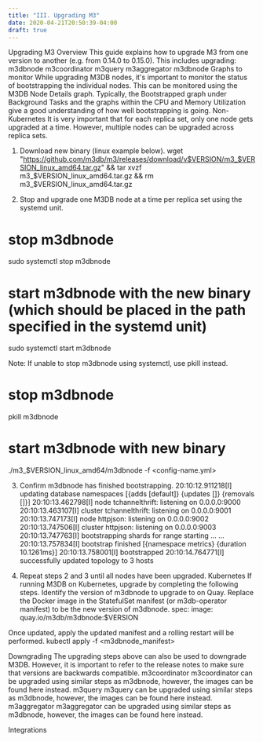 ```yaml
---
title: "III. Upgrading M3"
date: 2020-04-21T20:50:39-04:00
draft: true
---
```


Upgrading M3
Overview
This guide explains how to upgrade M3 from one version to another (e.g. from 0.14.0 to 0.15.0). This includes upgrading:
m3dbnode
m3coordinator
m3query
m3aggregator
m3dbnode
Graphs to monitor
While upgrading M3DB nodes, it's important to monitor the status of bootstrapping the individual nodes. This can be monitored using the M3DB Node Details graph. Typically, the Bootstrapped graph under Background Tasks and the graphs within the CPU and Memory Utilization give a good understanding of how well bootstrapping is going.
Non-Kubernetes
It is very important that for each replica set, only one node gets upgraded at a time. However, multiple nodes can be upgraded across replica sets.
1) Download new binary (linux example below).
wget "https://github.com/m3db/m3/releases/download/v$VERSION/m3_$VERSION_linux_amd64.tar.gz" && tar xvzf m3_$VERSION_linux_amd64.tar.gz && rm m3_$VERSION_linux_amd64.tar.gz

2) Stop and upgrade one M3DB node at a time per replica set using the systemd unit.
# stop m3dbnode
sudo systemctl stop m3dbnode

# start m3dbnode with the new binary (which should be placed in the path specified in the systemd unit)
sudo systemctl start m3dbnode

Note: If unable to stop m3dbnode using systemctl, use pkill instead.
# stop m3dbnode
pkill m3dbnode

# start m3dbnode with new binary
./m3_$VERSION_linux_amd64/m3dbnode -f <config-name.yml>

3) Confirm m3dbnode has finished bootstrapping.
20:10:12.911218[I] updating database namespaces [{adds [default]} {updates []} {removals []}]
20:10:13.462798[I] node tchannelthrift: listening on 0.0.0.0:9000
20:10:13.463107[I] cluster tchannelthrift: listening on 0.0.0.0:9001
20:10:13.747173[I] node httpjson: listening on 0.0.0.0:9002
20:10:13.747506[I] cluster httpjson: listening on 0.0.0.0:9003
20:10:13.747763[I] bootstrapping shards for range starting ...
...
20:10:13.757834[I] bootstrap finished [{namespace metrics} {duration 10.1261ms}]
20:10:13.758001[I] bootstrapped
20:10:14.764771[I] successfully updated topology to 3 hosts

4) Repeat steps 2 and 3 until all nodes have been upgraded.
Kubernetes
If running M3DB on Kubernetes, upgrade by completing the following steps.
Identify the version of m3dbnode to upgrade to on Quay.
Replace the Docker image in the StatefulSet manifest (or m3db-operator manifest) to be the new version of m3dbnode.
spec:
  image: quay.io/m3db/m3dbnode:$VERSION

Once updated, apply the updated manifest and a rolling restart will be performed.
kubectl apply -f <m3dbnode_manifest>

Downgrading
The upgrading steps above can also be used to downgrade M3DB. However, it is important to refer to the release notes to make sure that versions are backwards compatible.
m3coordinator
m3coordinator can be upgraded using similar steps as m3dbnode, however, the images can be found here instead.
m3query
m3query can be upgraded using similar steps as m3dbnode, however, the images can be found here instead.
m3aggregator
m3aggregator can be upgraded using similar steps as m3dbnode, however, the images can be found here instead.

Integrations
